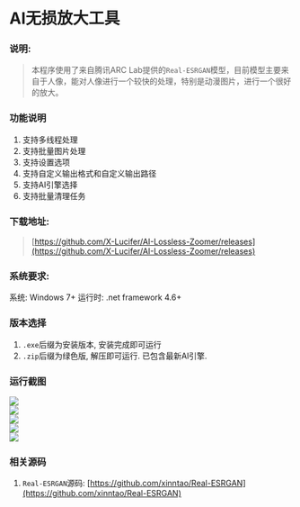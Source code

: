 # AI无损放大工具

### 说明:
> 本程序使用了来自腾讯ARC Lab提供的`Real-ESRGAN`模型，目前模型主要来自于人像，能对人像进行一个较快的处理，特别是动漫图片，进行一个很好的放大。

### 功能说明
1. 支持多线程处理
2. 支持批量图片处理
3. 支持设置选项
4. 支持自定义输出格式和自定义输出路径
5. 支持AI引擎选择
6. 支持批量清理任务

### 下载地址:
>[https://github.com/X-Lucifer/AI-Lossless-Zoomer/releases](https://github.com/X-Lucifer/AI-Lossless-Zoomer/releases)

### 系统要求:
  系统: Windows 7+
  运行时: .net framework 4.6+

### 版本选择
1. `.exe`后缀为安装版本, 安装完成即可运行
2. `.zip`后缀为绿色版, 解压即可运行. 已包含最新AI引擎.

### 运行截图
  ![](https://cdn.jsdelivr.net/gh/X-Lucifer/AI-Lossless-Zoomer@master/step/1.png)<br/>
  ![](https://cdn.jsdelivr.net/gh/X-Lucifer/AI-Lossless-Zoomer@master/step/2.png)<br/>
  ![](https://cdn.jsdelivr.net/gh/X-Lucifer/AI-Lossless-Zoomer@master/step/3.png)<br/>
  ![](https://cdn.jsdelivr.net/gh/X-Lucifer/AI-Lossless-Zoomer@master/step/4.png)<br/>
  ![](https://cdn.jsdelivr.net/gh/X-Lucifer/AI-Lossless-Zoomer@master/step/5.png)<br/>

### 相关源码
1. `Real-ESRGAN`源码: [https://github.com/xinntao/Real-ESRGAN](https://github.com/xinntao/Real-ESRGAN)
